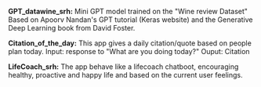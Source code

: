 **GPT_datawine_srh:**
Mini GPT model trained on the "Wine review Dataset" 
Based on Apoorv Nandan's GPT tutorial (Keras website) and the Generative Deep Learning book from David Foster.

**Citation_of_the_day:**
This app gives a daily citation/quote based on people plan today.
Input: response to "What are you doing today?"
Ouput: Citation

**LifeCoach_srh:**
The app behave like a lifecoach chatboot, encouraging healthy, proactive and happy life and based on the current user feelings.
